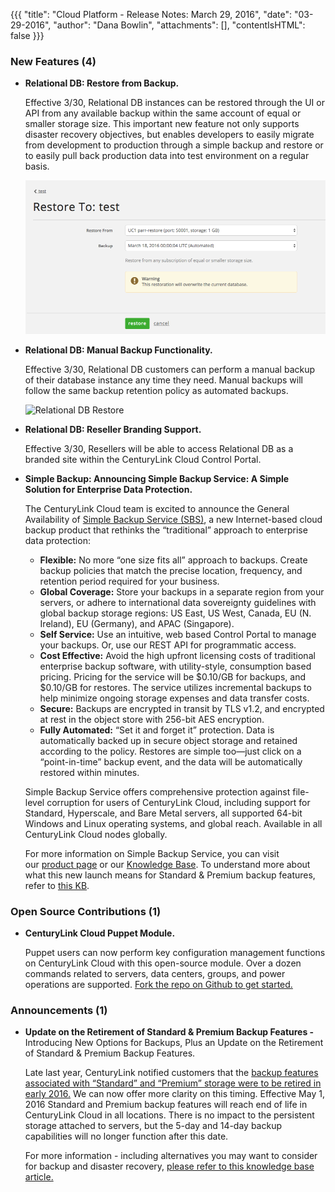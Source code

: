 {{{
"title": "Cloud Platform - Release Notes: March 29, 2016",
"date": "03-29-2016",
"author": "Dana Bowlin",
"attachments": [],
"contentIsHTML": false
}}}
### New Features (4)

* __Relational DB: Restore from Backup.__

  Effective 3/30, Relational DB instances can be restored through the UI or API from any available backup within the same account of equal or smaller storage size.  This important new feature not only supports disaster recovery objectives, but enables developers to easily migrate from development to production through a simple backup and restore or to easily pull back production data into test environment on a regular basis.

  ![Relational DB Restore](../../images/2016-03-29-release-notes-rdbs-restore.png)

* __Relational DB: Manual Backup Functionality.__

  Effective 3/30, Relational DB customers can perform a manual backup of their database instance any time they need.  Manual backups will follow the same backup retention policy as automated backups.

  ![Relational DB Restore](../images/2016-03-29-release-notes-rdbs-manual-backup.png)

* __Relational DB: Reseller Branding Support.__

  Effective 3/30, Resellers will be able to access Relational DB as a branded site within the CenturyLink Cloud Control Portal.

* __Simple Backup: Announcing Simple Backup Service: A Simple Solution for Enterprise Data Protection.__

	The CenturyLink Cloud team is excited to announce the General Availability of [Simple Backup Service (SBS)](https://www.ctl.io/simple-backup-service/), a new Internet-based cloud backup product that rethinks the “traditional” approach to enterprise data protection:
	- **Flexible:** No more “one size fits all” approach to backups.  Create backup policies that match the precise location, frequency, and retention period required for your business.
	- **Global Coverage:** Store your backups in a separate region from your servers, or adhere to international data sovereignty guidelines with global backup storage regions: US East, US West, Canada, EU (N. Ireland), EU (Germany), and APAC (Singapore).
	- **Self Service:** Use an intuitive, web based Control Portal to manage your backups.  Or, use our REST API for programmatic access.
	- **Cost Effective:** Avoid the high upfront licensing costs of traditional enterprise backup software, with utility-style, consumption based pricing.  Pricing for the service will be $0.10/GB for backups, and $0.10/GB for restores.  The service utilizes incremental backups to help minimize ongoing storage expenses and data transfer costs.
	- **Secure:** Backups are encrypted in transit by TLS v1.2, and encrypted at rest in the object store with 256-bit AES encryption.
	- **Fully Automated:** “Set it and forget it” protection. Data is automatically backed up in secure object storage and retained according to the policy. Restores are simple too—just click on a “point-in-time” backup event, and the data will be automatically restored within minutes.

	Simple Backup Service offers comprehensive protection against file-level corruption for users of CenturyLink Cloud, including support for Standard, Hyperscale, and Bare Metal servers, all supported 64-bit Windows and Linux operating systems, and global reach. Available in all CenturyLink Cloud nodes globally.

	For more information on Simple Backup Service, you can visit our [product page](https://www.ctl.io/simple-backup-service/) or our [Knowledge Base](https://www.ctl.io/knowledge-base/backup/).  To understand more about what this new launch means for Standard & Premium backup features, refer to [this KB](https://www.ctl.io/knowledge-base/support/backup-service-changes-faq/).


### Open Source Contributions (1)

* __CenturyLink Cloud Puppet Module.__

	Puppet users can now perform key configuration management functions on CenturyLink Cloud with this open-source module. Over a dozen commands related to servers, data centers, groups, and power operations are supported. [Fork the repo on Github to get started.](https://github.com/CenturyLinkCloud/clc-puppet)

### Announcements (1)

* __Update on the Retirement of Standard & Premium Backup Features -__ Introducing New Options for Backups, Plus an Update on the Retirement of Standard & Premium Backup Features.

 	Late last year, CenturyLink notified customers that the [backup features associated with “Standard” and “Premium” storage were to be retired in early 2016.](https://www.ctl.io/knowledge-base/support/backup-service-changes-faq/)
	We can now offer more clarity on this timing. Effective May 1, 2016 Standard and Premium backup features will reach end of life in CenturyLink Cloud in all locations. There is no impact to the persistent storage attached to servers, but the 5-day and 14-day backup capabilities will no longer function after this date.

  For more information - including alternatives you may want to consider for backup and disaster recovery, [please refer to this knowledge base article.](https://www.ctl.io/knowledge-base/support/introducing-new-options-for-backups/)
